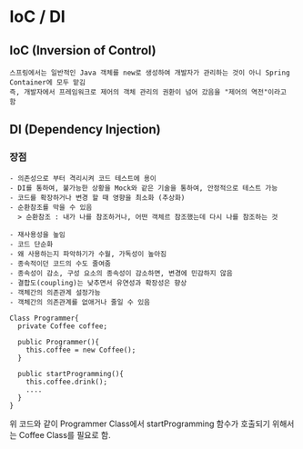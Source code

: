 # IoC / DI

## IoC (Inversion of Control)
```
스프링에서는 일반적인 Java 객체를 new로 생성하여 개발자가 관리하는 것이 아니 Spring Container에 모두 맡김
즉, 개발자에서 프레임워크로 제어의 객체 관리의 권환이 넘어 갔음을 "제어의 역전"이라고 함
```   


## DI (Dependency Injection)
### 장점
```
- 의존성으로 부터 격리시켜 코드 테스트에 용이
- DI를 통하여, 불가능한 상황을 Mock와 같은 기술을 통하여, 안정적으로 테스트 가능
- 코드를 확장하거나 변경 할 때 영향을 최소화 (추상화)
- 순환참조를 막을 수 있음
  > 순환참조 : 내가 나를 참조하거나, 어떤 객체르 참조했는데 다시 나를 참조하는 것
  
- 재사용성을 높임
- 코드 단순화
- 왜 사용하는지 파악하기가 수월, 가독성이 높아짐
- 종속적이던 코드의 수도 줄여줌
- 종속성이 감소, 구성 요소의 종속성이 감소하면, 변경에 민감하지 않음
- 결합도(coupling)는 낮추면서 유연성과 확장성은 향상
- 객체간의 의존관계 설정가능
- 객체간의 의존관계를 없애거나 줄일 수 있음
```

```
Class Programmer{
  private Coffee coffee;
  
  public Programmer(){
    this.coffee = new Coffee();
  }
  
  public startProgramming(){
    this.coffee.drink();
    ....
  }
}
```
위 코드와 같이 Programmer Class에서 startProgramming 함수가 호출되기 위해서는 Coffee Class를 필요로 함.    
